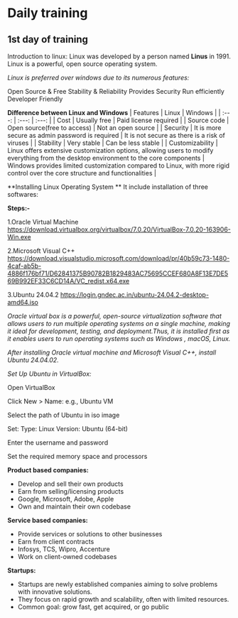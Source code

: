 # Daily training
## 1st day of training
Introduction to linux:
Linux was developed by a person named **Linus** in 1991. Linux is a powerful, open source operating system.

*Linux is preferred over windows due to its numerous features:*

Open Source & Free
Stability & Reliability
Provides Security
Run efficiently
Developer Friendly

**Difference between Linux and Windows**
| Features | Linux | Windows |
| :---: | :---: | :---: |
| Cost | Usually free | Paid license required |
| Source code | Open source(free to access) | Not an open source |
| Security | It is more secure as admin password is required | It is not secure as there is a risk of viruses |
| Stability | Very stable | Can be less stable |
| Customizability | Linux offers extensive customization options, allowing users to modify everything from the desktop environment to the core components | Windows provides limited customization compared to Linux, with more rigid control over the core structure and functionalities |

**Installing Linux Operating System **
It include installation of three softwares:

**Steps:-**

1.Oracle Virtual Machine https://download.virtualbox.org/virtualbox/7.0.20/VirtualBox-7.0.20-163906-Win.exe 

2.Microsoft Visual C++ https://download.visualstudio.microsoft.com/download/pr/40b59c73-1480-4caf-ab5b-4886f176bf71/D62841375B90782B1829483AC75695CCEF680A8F13E7DE569B992EF33C6CD14A/VC_redist.x64.exe

3.Ubuntu 24.04.2 https://login.gndec.ac.in/ubuntu-24.04.2-desktop-amd64.iso

*Oracle virtual box is a powerful, open-source virtualization software that allows users to run multiple operating systems on a single machine, making it ideal for development, testing, and deployment.Thus, it is installed first as it enables users to run operating systems such as Windows , macOS, Linux.*

*After installing Oracle virtual machine and Microsoft Visual C++, install Ubuntu 24.04.02.*

*Set Up Ubuntu in VirtualBox:*

Open VirtualBox

Click New > Name: e.g., Ubuntu VM

Select the path of Ubuntu in iso image

Set:
    Type: Linux
    Version: Ubuntu (64-bit)
    
Enter the username and password

Set the required memory space and processors

**Product based companies:**

- Develop and sell their own products
- Earn from selling/licensing products
- Google, Microsoft, Adobe, Apple
- Own and maintain their own codebase

**Service based companies:**

- Provide services or solutions to other businesses
- Earn from client contracts
- Infosys, TCS, Wipro, Accenture
- Work on client-owned codebases

**Startups:**
- Startups are newly established companies aiming to solve problems with innovative solutions.
- They focus on rapid growth and scalability, often with limited resources.
- Common goal: grow fast, get acquired, or go public

